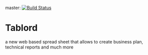 
master: [![Build Status](https://travis-ci.com/tablord/tablord.svg?branch=master)](https://travis-ci.com/tablord/tablord)

# Tablord
a new web based spread sheet that allows to create business plan, technical reports and much more
